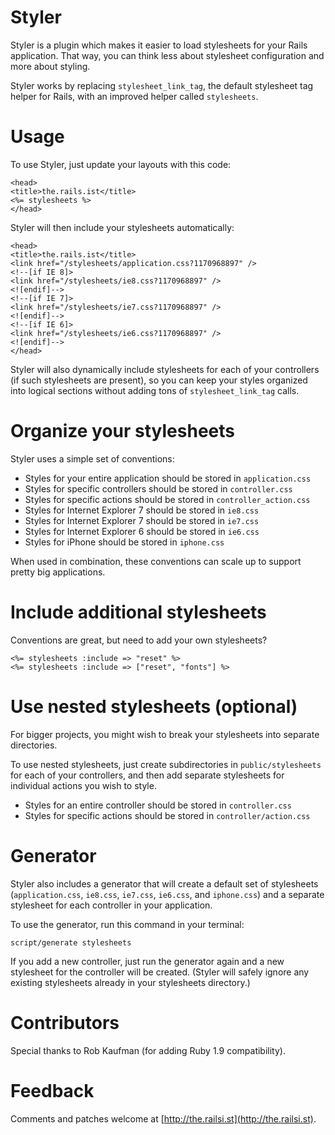 Styler
======

Styler is a plugin which makes it easier to load stylesheets for your Rails application. That way, you can think less about stylesheet configuration and more about styling.

Styler works by replacing `stylesheet_link_tag`, the default stylesheet tag helper for Rails, with an improved helper called `stylesheets`.

Usage
=====

To use Styler, just update your layouts with this code:

    <head>
    <title>the.rails.ist</title>
    <%= stylesheets %>
    </head>

Styler will then include your stylesheets automatically:

    <head>
    <title>the.rails.ist</title>
    <link href="/stylesheets/application.css?1170968897" />
    <!--[if IE 8]>
    <link href="/stylesheets/ie8.css?1170968897" />
    <![endif]-->
    <!--[if IE 7]>
    <link href="/stylesheets/ie7.css?1170968897" />
    <![endif]-->
    <!--[if IE 6]>
    <link href="/stylesheets/ie6.css?1170968897" />
    <![endif]-->
    </head>

Styler will also dynamically include stylesheets for each of your controllers (if such stylesheets are present), so you can keep your styles organized into logical sections without adding tons of `stylesheet_link_tag` calls.

Organize your stylesheets
=========================

Styler uses a simple set of conventions:

- Styles for your entire application should be stored in `application.css`
- Styles for specific controllers should be stored in `controller.css`
- Styles for specific actions should be stored in `controller_action.css`
- Styles for Internet Explorer 7 should be stored in `ie8.css`
- Styles for Internet Explorer 7 should be stored in `ie7.css`
- Styles for Internet Explorer 6 should be stored in `ie6.css`
- Styles for iPhone should be stored in `iphone.css`

When used in combination, these conventions can scale up to support pretty
big applications.


Include additional stylesheets
==============================

Conventions are great, but need to add your own stylesheets?

    <%= stylesheets :include => "reset" %>
    <%= stylesheets :include => ["reset", "fonts"] %>


Use nested stylesheets (optional)
=================================

For bigger projects, you might wish to break your stylesheets into separate directories.

To use nested stylesheets, just create subdirectories in `public/stylesheets` for each of your controllers, and then add separate stylesheets for individual actions you wish to style.

- Styles for an entire controller should be stored in `controller.css`
- Styles for specific actions should be stored in `controller/action.css`


Generator
=========

Styler also includes a generator that will create a default set of stylesheets (`application.css`, `ie8.css`, `ie7.css`, `ie6.css`, and `iphone.css`) and a separate stylesheet for each controller in your application.

To use the generator, run this command in your terminal:

    script/generate stylesheets

If you add a new controller, just run the generator again and a new stylesheet for the controller will be created. (Styler will safely ignore any existing stylesheets already in your stylesheets directory.)


Contributors
============

Special thanks to Rob Kaufman (for adding Ruby 1.9 compatibility).


Feedback
========

Comments and patches welcome at [http://the.railsi.st](http://the.railsi.st).
